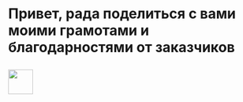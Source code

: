 <h1>
  
Привет, рада поделиться с вами моими грамотами и благодарностями от заказчиков

  <img src="https://media.giphy.com/media/ymwg2hvAKuuuiDN1x3/giphy.gif" width="50px"/>
